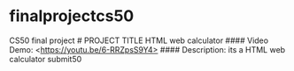 # finalprojectcs50
CS50 final project  #  PROJECT TITLE    HTML web calculator #### Video Demo:  &lt;https://youtu.be/6-RRZpsS9Y4> #### Description:   its a HTML web calculator
submit50
